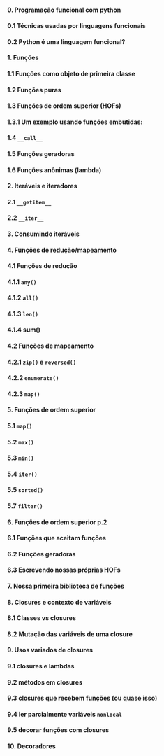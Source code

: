 #### 0. Programação funcional com python
#### 0.1 Técnicas usadas por linguagens funcionais
#### 0.2 Python é uma linguagem funcional?
#### 1. Funções
#### 1.1 Funções como objeto de primeira classe
#### 1.2 Funções puras
#### 1.3 Funções de ordem superior (HOFs)
#### 1.3.1 Um exemplo usando funções embutidas:
#### 1.4 `__call__`
#### 1.5 Funções geradoras
#### 1.6 Funções anônimas (lambda)
#### 2. Iteráveis e iteradores
#### 2.1 `__getitem__`
#### 2.2 `__iter__`
#### 3. Consumindo iteráveis
#### 4. Funções de redução/mapeamento
#### 4.1 Funções de redução
#### 4.1.1 `any()`
#### 4.1.2 `all()`
#### 4.1.3 `len()`
#### 4.1.4 sum()
#### 4.2 Funções de mapeamento
#### 4.2.1 `zip()` e `reversed()`
#### 4.2.2 `enumerate()`
#### 4.2.3 `map()`
#### 5. Funções de ordem superior
#### 5.1 `map()`
#### 5.2 `max()`
#### 5.3 `min()`
#### 5.4 `iter()`
#### 5.5 `sorted()`
#### 5.7 `filter()`
#### 6. Funções de ordem superior p.2
#### 6.1 Funções que aceitam funções
#### 6.2 Funções geradoras
#### 6.3 Escrevendo nossas próprias HOFs
#### 7. Nossa primeira biblioteca de funções
#### 8. Closures e contexto de variáveis
#### 8.1 Classes vs closures
#### 8.2 Mutação das variáveis de uma closure
#### 9. Usos variados de closures
#### 9.1 closures e lambdas
#### 9.2 métodos em closures
#### 9.3 closures que recebem funções (ou quase isso)
#### 9.4 ler parcialmente variáveis `nonlocal`
#### 9.5 decorar funções com closures
#### 10. Decoradores
